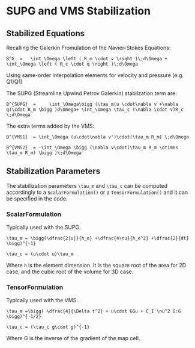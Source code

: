 # SUPG and VMS Stabilization



## Stabilized Equations
Recalling the Galerkin Fromulation of the Navier-Stokes Equations:

``B^G  =   \int_\Omega \left ( R_m \cdot v \right )\;d\Omega + \int_\Omega \left ( R_c \cdot q \right )\;d\Omega``


Using same-order interpolation elements for velocity and pressure (e.g. Q1/Q1)

The SUPG (Streamline Upwind Petrov Galerkin) stabilzation term are:

``B^{SUPG}  =     \int_\Omega\bigg (\tau_m(u \cdot\nabla v +\nabla q)\cdot R_m \bigg )d\Omega+ \int_\Omega \tau_c (\nabla \cdot v)R_c \;d\Omega``

The extra terms added by the VMS:

``B^{VMS1}  = \int_\Omega (u\cdot\nabla v')\cdot(\tau_m R_m) \;d\Omega``

``B^{VMS2}  = -\int_\Omega \bigg (\nabla v\cdot(\tau_m R_m \otimes \tau_m R_m) \bigg )\;d\Omega``


## Stabilization Parameters
The stabilization parameters `\tau_m` and `\tau_c` can be computed accordingly to a `ScalarFormulation()` or a `TensorFormulation()` and it can be specified in the code.

### ScalarFormulation
Typically used with the SUPG. 

``\tau_m = \bigg(\dfrac{2|u|}{h_e} +\dfrac{4\nu}{h_e^2} +\dfrac{2}{dt} \bigg)^{-1}``


``\tau_c = (u\cdot u)\tau_m``

Where `h` is the element dimension. It is the square root of the area for 2D case, and the cubic root of the volume for 3D case.

### TensorFormulation
Typically used with the VMS. 

``\tau_m =\bigg( \dfrac{4}{\Delta t^2} + u\cdot GGu + C_I \nu^2 G:G \bigg)^{-1/2}``

``\tau_c = (\tau_c g\cdot g)^{-1}``

Where G is the inverse of the gradient of the map cell.